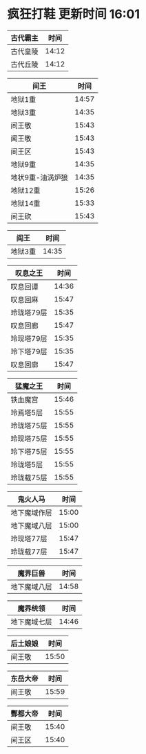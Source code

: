# 疯狂打鞋 更新时间 16:01

| 古代霸主   | 时间    |
|--------|-------|
| 古代皇陵 | 14:12 |
| 古代丘陵 | 14:12 |

| 间王   | 时间    |
|--------|-------|
| 地狱1重 | 14:57 |
| 地狱3重 | 14:35 |
| 间王敬 | 15:43 |
| 闻王敬 | 15:43 |
| 间王区 | 15:43 |
| 地狱9重 | 14:35 |
| 地状9重-油涡炉狼 | 14:35 |
| 地狱12重 | 15:26 |
| 地狱14重 | 15:33 |
| 间王砍 | 15:43 |

| 阎王   | 时间    |
|--------|-------|
| 地狱3重 | 14:35 |

| 叹息之王   | 时间    |
|--------|-------|
| 叹息回谭 | 14:36 |
| 叹息回麻 | 15:47 |
| 玲珑塔79层 | 15:35 |
| 叹息回廊 | 15:47 |
| 玲现塔79层 | 15:35 |
| 玲下塔79层 | 15:35 |
| 叹息回廓 | 15:47 |

| 猛魔之王   | 时间    |
|--------|-------|
| 铁血魔宫 | 15:46 |
| 玲焉塔5层 | 15:55 |
| 玲珑塔75层 | 15:55 |
| 玲现塔75层 | 15:55 |
| 玲下塔75层 | 15:55 |
| 玲珑塔5层 | 15:55 |
| 玲珑载75层 | 15:55 |

| 鬼火人马   | 时间    |
|--------|-------|
| 地下魔域作层 | 15:00 |
| 地下魔域八层 | 15:00 |
| 玲现塔77层 | 15:47 |
| 玲珑载77层 | 15:47 |

| 魔界巨兽   | 时间    |
|--------|-------|
| 地下魔域八层 | 14:58 |

| 魔界统领   | 时间    |
|--------|-------|
| 地下魔域七层 | 14:46 |

| 后土娘娘   | 时间    |
|--------|-------|
| 间王敬 | 15:50 |

| 东岳大帝   | 时间    |
|--------|-------|
| 间王敬 | 15:59 |

| 酆都大帝   | 时间    |
|--------|-------|
| 间王敬 | 15:40 |
| 间王区 | 15:40 |